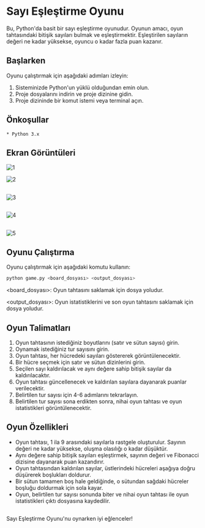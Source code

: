
# Sayı Eşleştirme Oyunu


Bu, Python'da basit bir sayı eşleştirme oyunudur. Oyunun amacı, oyun tahtasındaki bitişik sayıları bulmak ve eşleştirmektir. Eşleştirilen sayıların değeri ne kadar yüksekse, oyuncu o kadar fazla puan kazanır.

## Başlarken
Oyunu çalıştırmak için aşağıdaki adımları izleyin:

   1. Sisteminizde Python'un yüklü olduğundan emin olun.
   2. Proje dosyalarını indirin ve proje dizinine gidin.
   3. Proje dizininde bir komut istemi veya terminal açın.


## Önkoşullar
    
    * Python 3.x



## Ekran Görüntüleri
![1](https://github.com/kagantemizkan/python-number-matching/assets/46727689/59d6e8b2-288e-4bf7-944c-768af3f16094)

![2](https://github.com/kagantemizkan/python-number-matching/assets/46727689/99b298c0-f60a-4a91-9fb9-53910a315615)
##
![3](https://github.com/kagantemizkan/python-number-matching/assets/46727689/fe724e82-313b-4fbc-a356-cf53715b7e04)
##
![4](https://github.com/kagantemizkan/python-number-matching/assets/46727689/b05b74f2-76d5-403d-a330-39c8fa281b81)
##
![5](https://github.com/kagantemizkan/python-number-matching/assets/46727689/e34738d7-3300-42d4-a1d1-9e8030418e8f)
## 


## Oyunu Çalıştırma
 
Oyunu çalıştırmak için aşağıdaki komutu kullanın:

```bash 
python game.py <board_dosyası> <output_dosyası>
```

<board_dosyası>: Oyun tahtasını saklamak için dosya yoludur.

<output_dosyası>: Oyun istatistiklerini ve son oyun tahtasını saklamak için dosya yoludur.
    
## Oyun Talimatları

 1. Oyun tahtasının istediğiniz boyutlarını (satır ve sütun sayısı) girin.
 2. Oynamak istediğiniz tur sayısını girin.
 3. Oyun tahtası, her hücredeki sayıları göstererek görüntülenecektir.
 4. Bir hücre seçmek için satır ve sütun dizinlerini girin.
 5. Seçilen sayı kaldırılacak ve aynı değere sahip bitişik sayılar da kaldırılacaktır.
 6. Oyun tahtası güncellenecek ve kaldırılan sayılara dayanarak puanlar verilecektir.
 7. Belirtilen tur sayısı için 4-6 adımlarını tekrarlayın.
 8. Belirtilen tur sayısı sona erdikten sonra, nihai oyun tahtası ve oyun istatistikleri   görüntülenecektir.

 ## Oyun Özellikleri
+ Oyun tahtası, 1 ila 9 arasındaki sayılarla rastgele oluşturulur. Sayının değeri ne kadar yüksekse, oluşma olasılığı o kadar düşüktür.
+ Aynı değere sahip bitişik sayıları eşleştirmek, sayının değeri ve Fibonacci dizisine dayanarak puan kazandırır.
+ Oyun tahtasından kaldırılan sayılar, üstlerindeki hücreleri aşağıya doğru düşürerek boşlukları doldurur.
+ Bir sütun tamamen boş hale geldiğinde, o sütundan sağdaki hücreler boşluğu doldurmak için sola kayar.
+ Oyun, belirtilen tur sayısı sonunda biter ve nihai oyun tahtası ile oyun istatistikleri çıktı dosyasına kaydedilir.
## 

Sayı Eşleştirme Oyunu'nu oynarken iyi eğlenceler!
